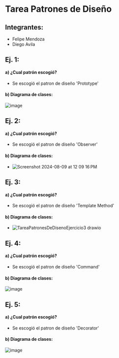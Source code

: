 # Tarea Patrones de Diseño
## Integrantes:
- Felipe Mendoza
- Diego Avila
## Ej. 1:
#### a) ¿Cual patrón escogió?
- Se escogió el patron de diseño 'Prototype'
#### b) Diagrama de clases:
![image](https://github.com/user-attachments/assets/6a7e5163-d1c1-4d47-8aa0-18ec74ae4b80)
## Ej. 2:
#### a) ¿Cual patrón escogió?
- Se escogió el patron de diseño 'Observer'
#### b) Diagrama de clases:
- ![Screenshot 2024-08-09 at 12 09 16 PM](https://github.com/user-attachments/assets/8e576449-8841-45e4-ac8c-9a09d7fed10e)
## Ej. 3:
#### a) ¿Cual patrón escogió?
- Se escogió el patron de diseño 'Template Method'
#### b) Diagrama de clases:
- ![TareaPatronesDeDisenoEjercicio3 drawio](https://github.com/user-attachments/assets/722d710a-83a5-46fc-b749-65c65856d2d1)

## Ej. 4:
#### a) ¿Cual patrón escogió?
- Se escogió el patron de diseño 'Command'
#### b) Diagrama de clases:
![image](https://github.com/user-attachments/assets/ef44d579-35cc-41b3-8980-915275c61941)

## Ej. 5:
#### a) ¿Cual patrón escogió?
- Se escogió el patron de diseño 'Decorator'
#### b) Diagrama de clases:
![image](https://github.com/user-attachments/assets/334a20f3-cbb9-428f-8c76-888a7896b3a6)

